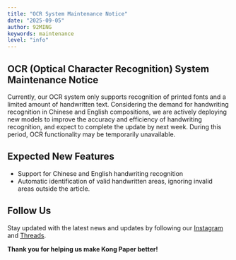 ```yaml
---
title: "OCR System Maintenance Notice"
date: "2025-09-05"
author: 92MING
keywords: maintenance
level: "info"
---
```


## OCR (Optical Character Recognition) System Maintenance Notice
Currently, our OCR system only supports recognition of printed fonts and a limited amount of handwritten text. Considering the demand for handwriting recognition in Chinese and English compositions, we are actively deploying new models to improve the accuracy and efficiency of handwriting recognition, and expect to complete the update by next week. During this period, OCR functionality may be temporarily unavailable.

## Expected New Features
- Support for Chinese and English handwriting recognition
- Automatic identification of valid handwritten areas, ignoring invalid areas outside the article.

## Follow Us
Stay updated with the latest news and updates by following our [Instagram](https://www.instagram.com/kongpaperai/) and [Threads](https://www.threads.com/@kongpaperai).

**Thank you for helping us make Kong Paper better!**